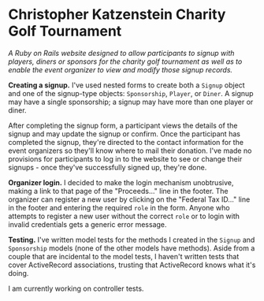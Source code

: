 # Christopher Katzenstein Charity Golf Tournament
*A Ruby on Rails website designed to allow participants to signup with players, diners or sponsors for the charity golf tournament as well as to enable the event organizer to view and modify those signup records.*

**Creating a signup.**
I've used nested forms to create both a `Signup` object and one of the signup-type objects: `Sponsorship`, `Player`, or `Diner`. A signup may have a single sponsorship; a signup may have more than one player or diner. 

After completing the signup form, a participant views the details of the signup and may update the signup or confirm. Once the participant has completed the signup, they're directed to the contact information for the event organizers so they'll know where to mail their donation. I've made no provisions for participants to log in to the website to see or change their signups - once they've successfully signed up, they're done.

**Organizer login.**
I decided to make the login mechanism unobtrusive, making a link to that page of the "Proceeds..." line in the footer. The organizer can register a new user by clicking on the "Federal Tax ID..." line in the footer and entering the required `role` in the form. Anyone who attempts to register a new user without the correct `role` or to login with invalid credentials gets a generic error message.

**Testing.**
I've written model tests for the methods I created in the `Signup` and `Sponsorship` models (none of the other models have methods). Aside from a couple that are incidental to the model tests, I haven't written tests that cover ActiveRecord associations, trusting that ActiveRecord knows what it's doing. 

I am currently working on controller tests.
